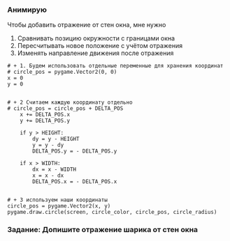 
### Анимирую

Чтобы добавить отражение от стен окна, мне нужно
1) Сравнивать позицию окружности с границами окна
2) Пересчитывать новое положение с учётом отражения
3) Изменять направление движения после отражения

```
# + 1. Будем использовать отдельные переменные для хранения координат
# circle_pos = pygame.Vector2(0, 0)
x = 0
y = 0

  
# + 2 Считаем каждую координату отдельно
# circle_pos = circle_pos + DELTA_POS
    x += DELTA_POS.x
    y += DELTA_POS.y

    if y > HEIGHT:
        dy = y - HEIGHT
        y = y - dy
        DELTA_POS.y = - DELTA_POS.y
        
    if x > WIDTH:
        dx = x - WIDTH
        x = x - dx
        DELTA_POS.x = - DELTA_POS.x


# + 3 используем наши координаты
circle_pos = pygame.Vector2(x, y)
pygame.draw.circle(screen, circle_color, circle_pos, circle_radius)

```

### Задание: Допишите отражение шарика от стен окна
